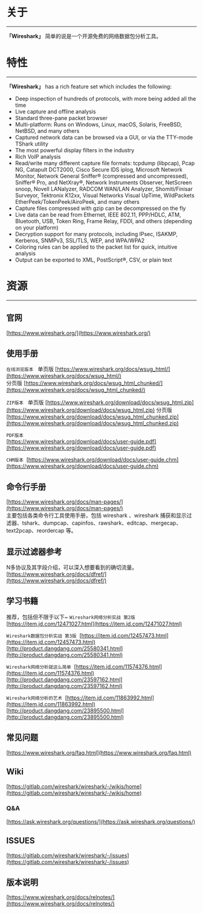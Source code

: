 # 关于

---

**「Wireshark」** 简单的说是一个开源免费的网络数据包分析工具。　　 
 
# 特性

---

**「Wireshark」** has a rich feature set which includes the following:


- Deep inspection of hundreds of protocols, with more being added all the time
- Live capture and offline analysis
- Standard three-pane packet browser
- Multi-platform: Runs on Windows, Linux, macOS, Solaris, FreeBSD, NetBSD, and many others
- Captured network data can be browsed via a GUI, or via the TTY-mode TShark utility
- The most powerful display filters in the industry
- Rich VoIP analysis
- Read/write many different capture file formats: tcpdump (libpcap), Pcap NG, Catapult DCT2000, Cisco Secure IDS iplog, Microsoft Network Monitor, Network General Sniffer® (compressed and uncompressed), Sniffer® Pro, and NetXray®, Network Instruments Observer, NetScreen snoop, Novell LANalyzer, RADCOM WAN/LAN Analyzer, Shomiti/Finisar Surveyor, Tektronix K12xx, Visual Networks Visual UpTime, WildPackets EtherPeek/TokenPeek/AiroPeek, and many others
- Capture files compressed with gzip can be decompressed on the fly
- Live data can be read from Ethernet, IEEE 802.11, PPP/HDLC, ATM, Bluetooth, USB, Token Ring, Frame Relay, FDDI, and others (depending on your platform)
- Decryption support for many protocols, including IPsec, ISAKMP, Kerberos, SNMPv3, SSL/TLS, WEP, and WPA/WPA2
- Coloring rules can be applied to the packet list for quick, intuitive analysis
- Output can be exported to XML, PostScript®, CSV, or plain text



# 资源

---

## 官网
[https://www.wireshark.org/](https://www.wireshark.org/)


## 使用手册
`在线浏览版本`   
单页版 [https://www.wireshark.org/docs/wsug_html/](https://www.wireshark.org/docs/wsug_html/)  
分页版 [https://www.wireshark.org/docs/wsug_html_chunked/](https://www.wireshark.org/docs/wsug_html_chunked/)


`ZIP版本`   
单页版 [https://www.wireshark.org/download/docs/wsug_html.zip](https://www.wireshark.org/download/docs/wsug_html.zip)
分页版 [https://www.wireshark.org/download/docs/wsug_html_chunked.zip](https://www.wireshark.org/download/docs/wsug_html_chunked.zip)


`PDF版本`  
[https://www.wireshark.org/download/docs/user-guide.pdf](https://www.wireshark.org/download/docs/user-guide.pdf)


`CHM版本`  
[https://www.wireshark.org/download/docs/user-guide.chm](https://www.wireshark.org/download/docs/user-guide.chm)  


## 命令行手册
[https://www.wireshark.org/docs/man-pages/](https://www.wireshark.org/docs/man-pages/)  
主要包括各类命令行工具使用手册，包括 wireshark 、wireshark 捕获和显示过滤器、tshark、dumpcap、capinfos、rawshark、editcap、mergecap、text2pcap、reordercap 等。


## 显示过滤器参考
N多协议及其字段介绍，可以深入想要看到的确切流量。
[https://www.wireshark.org/docs/dfref/](https://www.wireshark.org/docs/dfref/)


## 学习书籍
推荐，包括但不限于以下~
`Wireshark网络分析实战 第2版` 
[https://item.jd.com/12471027.html](https://item.jd.com/12471027.html)


`Wireshark数据包分析实战 第3版` 
[https://item.jd.com/12457473.html](https://item.jd.com/12457473.html)
[http://product.dangdang.com/25580341.html](http://product.dangdang.com/25580341.html)


`Wireshark网络分析就这么简单` 
[https://item.jd.com/11574376.html](https://item.jd.com/11574376.html)
[http://product.dangdang.com/23597162.html](http://product.dangdang.com/23597162.html)


`Wireshark网络分析的艺术` 
[https://item.jd.com/11863992.html](https://item.jd.com/11863992.html)
[http://product.dangdang.com/23895500.html](http://product.dangdang.com/23895500.html)


## 常见问题
[https://www.wireshark.org/faq.html](https://www.wireshark.org/faq.html)


## Wiki
[https://gitlab.com/wireshark/wireshark/-/wikis/home](https://gitlab.com/wireshark/wireshark/-/wikis/home)


### Q&A
[https://ask.wireshark.org/questions/](https://ask.wireshark.org/questions/)


## ISSUES
[https://gitlab.com/wireshark/wireshark/-/issues](https://gitlab.com/wireshark/wireshark/-/issues)


## 版本说明
[https://www.wireshark.org/docs/relnotes/](https://www.wireshark.org/docs/relnotes/)


